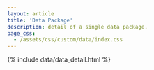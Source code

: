 ```yaml
---
layout: article
title: 'Data Package'
description: detail of a single data package.
page_css:
  - /assets/css/custom/data/index.css
---
```


<!--
notes. this is the page that displays a single dataset.
it accepts a packageId as scope.docid (no revision) so intended for the 
most recent revision only,  

Intended url then, is 
sbclter.msi.ucsb.edu/data/catalog/package/?package=____
or perhaps:
sbclter.msi.ucsb.edu/data/catalog/package/?id=____


to do:
1. complete the data_detail template
2. send requests for a single dataset to this page (currently goes to EDI) 
2. should css be retitled? probably this is package.css

3. consider a different layout, not article.
4. consider the id. we use only scope_docid, not the entire id. may want to think what we call that. 
5. get the package id into the page title. 
-->




<div id="detail-container">
	{% include data/data_detail.html %}
</div>


<script src="https://maps.googleapis.com/maps/api/js?key={{site.google_maps_api_key}}"></script>
<script src="/assets/js/ext/xml2json.js"></script>
<script src="/assets/js/catalog_detail.js"></script>
